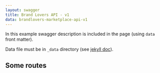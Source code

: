 ```yaml
---
layout: swagger
title: Brand Lovers API - v1
data: brandlovers-marketplace-api-v1
---
```


In this example swagger description is included in the page (using `data` front
matter).

Data file must be in `_data` directory (see [jekyll doc](http://jekyllrb.com/docs/datafiles/)).

## Some routes
